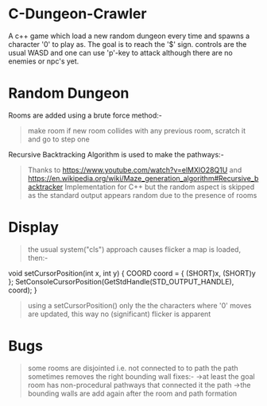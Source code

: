 # C-Dungeon-Crawler

A c++ game which load a new random dungeon every time and spawns a character '0' to play as. The goal is to reach the '$' sign. controls are the usual WASD and one can use 'p'-key to attack although there are no enemies or npc's yet.

# Random Dungeon

Rooms are added using a brute force method:-
>make room 
>if new room collides with any previous room, scratch it and go to step one

Recursive Backtracking Algorithm is used to make the pathways:-
>Thanks to https://www.youtube.com/watch?v=elMXlO28Q1U and https://en.wikipedia.org/wiki/Maze_generation_algorithm#Recursive_backtracker
>Implementation for C++ but the random aspect is skipped as the standard output appears random due to the presence of rooms

# Display

>the usual system("cls") approach causes flicker
>a map is loaded, then:-

void setCursorPosition(int x, int y)
{
    COORD coord = { (SHORT)x, (SHORT)y };
    SetConsoleCursorPosition(GetStdHandle(STD_OUTPUT_HANDLE), coord);
}

>using a setCursorPosition() only the the characters where '0' moves are updated, this way no (significant) flicker is apparent

# Bugs

>some rooms are disjointed i.e. not connected to to path
>the path sometimes removes the right bounding wall
>fixes:-
  ->at least the goal room has non-procedural pathways that connected it the path
  ->the bounding walls are add again after the room and path formation
